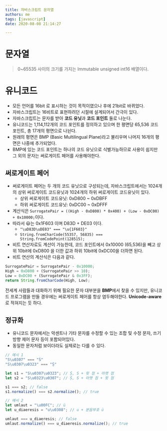 ```yaml
---
title: 자바스크립트 문자열
authors: me
tags: [javascript]
date: 2020-08-08 21:14:27

---
```


# 문자열

> 0~65535 사이의 크기를 가지는 Immutable unsigned int16 배열이다.

# 유니코드

- 모든 언어를 16bit 로 표시하는 것이 목적이였으나 후에 21bit로 바뀌었다.
- 자바스크립트는 16비트로 표현하려던 시절에 설계되어서 간극이 있다.
- 자바스크립트는 문자를 받아 **코드 유닛**과 **코드 포인트** 둘로 나눈다.
- 유니코드는 1,114,112개의 코드 포인트를 정의하고 있으며 한 평면당 65,536 코드포인트, 총 17개의 평면으로 나뉜다.
- 원래의 평면은 BMP (Basic Multilingual Plane)라고 불리우며 나머지 16개의 평면은 나중에 추가되었다.
- BMP에 있는 코드 포인트는 하나의 코드 유닛으로 식별가능하므로 사용이 쉽지만 그 외의 문자는 써로게이트 페어를 사용해야한다.

## 써로게이트 페어

- 써로게이트 페어는 두 개의 코드 유닛으로 구성되는데, 자바스크립트에서는 1024개의 상위 써로게이트 코드유닛과 1024개의 하위 써로게이트 코드유닛이 있다.
  - 상위 써로게이트 코드유닛: 0xD800 ~ 0xDBFF
  - 하위 써로게이트 코드유닛: 0xDC00 ~ 0xDFFF
- 계산식은 `SurrogatePair = ((High - 0xD800) * 0x400) + (Low - 0xDC00) + 0x10000;`이다.
- 따라서 😃는 0x1F603 이며 D83D + DE03 이다. 
  - `"\uD83D\uDE03" === "\u{1F603}"`
  - `String.fromCharCode(55357, 56835) === String.fromCodePoint(128515);`
- 비트 연산자로도 계산이 가능한데, 코드 포인트에서 0x10000 (65,536)을 빼고 상위 10bit에 0xD800 을 더한 값과 하위 10bit에 0xDC00을 더하면 된다.
- 비트 연산의 계산식은 다음과 같다.

``` js
SurrogatePair = SurrogatePair - 0x10000;
High = 0xD800 + (SurrogatePair >> 10);
Low = 0xDC00 + (SurrogatePair & 0x3FF);
return String.fromCharCode(High, Low);
```

전세계 사람들과 대화하기 위해 필요한 문자 대부분을 **BMP**에서 찾을 수 있지만, 유니코드 프로그램을 만들 경우에는 써로게이트 페어를 항상 염두해야한다. **Unicode-aware** 로 적혀지는 듯 하다.

## 정규화

- 유니코드 문자에서는 악센트나 기타 문자를 수정할 수 있는 조합 및 수정 문자, 쓰기 방향 제어 문자 등이 포함되어있다.
- 동일한 문자처럼 보이더라도 실제로는 다를 수 있다.

``` js
// 예시 1
"S\u0307" === "Ṡ"
"S\u0307\u0323" === "Ṩ"

let s1 = "S\u0307\u0323"; // Ṩ, S + 윗 점 + 아랫 점
let s2 = "S\u0323\u0307"; // Ṩ, S + 아랫 점 + 윗 점

s1 === s2; // false
s1.normalize() === s2.normalize(); // true

// 예시 2
let umlaut = "\u00FC"; // ü
let u_diaeresis = "u\u0308"; // u + 분음부호 ü

umlaut === u_diaeresis; // false
umlaut.normalize() === u_diaeresis.normalize(); // true
```

